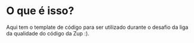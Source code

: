 # O que é isso?

Aqui tem o template de código para ser utilizado durante o desafio da liga da qualidade do código da Zup :). 
